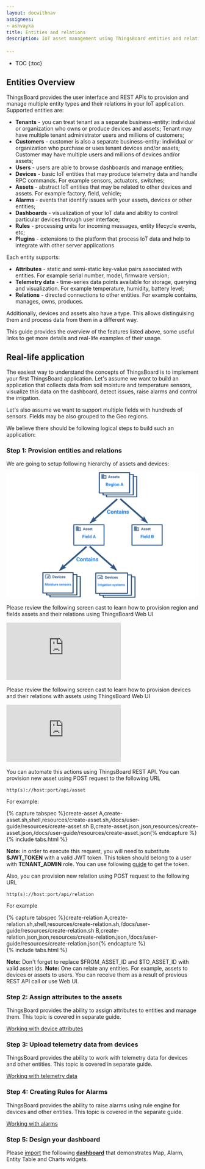 ```yaml
---
layout: docwithnav
assignees:
- ashvayka
title: Entities and relations
description: IoT asset management using ThingsBoard entities and relations feature

---
```


* TOC
{:toc}

## Entities Overview

ThingsBoard provides the user interface and REST APIs to provision and manage multiple entity types and their relations in your IoT application.
Supported entities are:
 
 - **Tenants** - you can treat tenant as a separate business-entity: individual or organization who owns or produce devices and assets;
 Tenant may have multiple tenant administrator users and millions of customers;
 - **Customers** - customer is also a separate business-entity: individual or organization who purchase or uses tenant devices and/or assets;
 Customer may have multiple users and millions of devices and/or assets;
 - **Users** - users are able to browse dashboards and manage entities;
 - **Devices** - basic IoT entities that may produce telemetry data and handle RPC commands. For example sensors, actuators, switches;
 - **Assets** - abstract IoT entities that may be related to other devices and assets. For example factory, field, vehicle;      
 - **Alarms** - events that identify issues with your assets, devices or other entities;
 - **Dashboards** - visualization of your IoT data and ability to control particular devices through user interface; 
 - **Rules** - processing units for incoming messages, entity lifecycle events, etc;
 - **Plugins** - extensions to the platform that process IoT data and help to integrate with other server applications

Each entity supports:

 - **Attributes** - static and semi-static key-value pairs associated with entities. For example serial number, model, firmware version;
 - **Telemetry data** - time-series data points available for storage, querying and visualization. For example temperature, humidity, battery level;
 - **Relations** - directed connections to other entities. For example contains, manages, owns, produces.
 
Additionally, devices and assets also have a type. This allows distinguising them and process data from them in a different way.
   
This guide provides the overview of the features listed above, some useful links to get more details and real-life examples of their usage.  

## Real-life application

The easiest way to understand the concepts of ThingsBoard is to implement your first ThingsBoard application. 
Let's assume we want to build an application that collects data from soil moisture and temperature sensors, 
visualize this data on the dashboard, detect issues, raise alarms and control the irrigation.

Let's also assume we want to support multiple fields with hundreds of sensors. Fields may be also grouped to the Geo regions.
 
We believe there should be following logical steps to build such an application:

### Step 1: Provision entities and relations

We are going to setup following hierarchy of assets and devices:


 ![image](/images/user-guide/entities-and-relations.svg)
 
 
Please review the following screen cast to learn how to provision region and fields assets and their relations using ThingsBoard Web UI

  
<div id="video">
    <div id="video_wrapper">
        <iframe src="https://www.youtube.com/embed/C-JoOfTBeT0" frameborder="0" allowfullscreen></iframe>
    </div>
</div>

Please review the following screen cast to learn how to provision devices and their relations with assets using ThingsBoard Web UI


<div id="video">
    <div id="video_wrapper">
        <iframe src="https://www.youtube.com/embed/BUFinxvzIo4" frameborder="0" allowfullscreen></iframe>
    </div>
</div>

You can automate this actions using ThingsBoard REST API. You can provision new asset using POST request to the following URL

```shell 
http(s)://host:port/api/asset
```

For example:

{% capture tabspec %}create-asset
A,create-asset.sh,shell,resources/create-asset.sh,/docs/user-guide/resources/create-asset.sh
B,create-asset.json,json,resources/create-asset.json,/docs/user-guide/resources/create-asset.json{% endcapture %}  
{% include tabs.html %}

**Note:** in order to execute this request, you will need to substitute **$JWT_TOKEN** with a valid JWT token.
This token should belong to a user with **TENANT_ADMIN** role. You can use following [guide](/docs/reference/rest-api/#rest-api-auth) to get the token.

Also, you can provision new relation using POST request to the following URL

```shell 
http(s)://host:port/api/relation
```

For example

{% capture tabspec %}create-relation
A,create-relation.sh,shell,resources/create-relation.sh,/docs/user-guide/resources/create-relation.sh
B,create-relation.json,json,resources/create-relation.json,/docs/user-guide/resources/create-relation.json{% endcapture %}  
{% include tabs.html %}

**Note:** Don't forget to replace $FROM_ASSET_ID and $TO_ASSET_ID with valid asset ids. 
**Note:** One can relate any entities. For example, assets to devices or assets to users.
You can receive them as a result of previous REST API call or use Web UI.


### Step 2: Assign attributes to the assets

ThingsBoard provides the ability to assign attributes to entities and manage them.
This topic is covered in separate guide.    
<p><a href="/docs/user-guide/attributes" class="button">Working with device attributes</a></p>


### Step 3: Upload telemetry data from devices

ThingsBoard provides the ability to work with telemetry data for devices and other entities.
This topic is covered in separate guide.    
<p><a href="/docs/user-guide/telemetry" class="button">Working with telemetry data</a></p>

### Step 4: Creating Rules for Alarms

ThingsBoard provides the ability to raise alarms using rule engine for devices and other entities.
This topic is covered in the separate guide.    
<p><a href="/docs/user-guide/alarms" class="button">Working with alarms</a></p>

### Step 5: Design your dashboard

Please [import](/docs/user-guide/ui/dashboards/#dashboard-import) the following [**dashboard**](/docs/user-guide/resources/region_fields_dashboard.json) that demonstrates Map, Alarm, Entity Table and Charts widgets.


 


 
    
